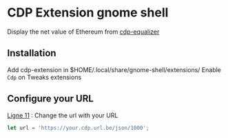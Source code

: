 # CDP Extension gnome shell
Display the net value of Ethereum from [cdp-equalizer](https://github.com/efemero/cdp-equalizer)

## Installation

Add cdp-extension in $HOME/.local/share/gnome-shell/extensions/
Enable `Cdp` on Tweaks extensions

## Configure your URL

[Ligne 11](https://github.com/Anvenouz/cdp-extension-gnome-shell/blob/master/extension.js#L11) : Change the url with your URL

```javascript
let url = 'https://your.cdp.url.be/json/1000';
```
